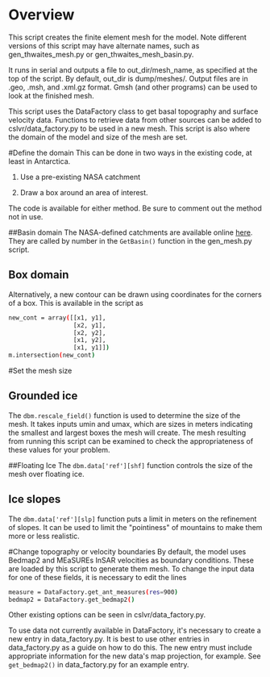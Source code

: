 # Overview
This script creates the finite element mesh for the model. Note different versions of this script may have alternate names, such as gen_thwaites_mesh.py or gen_thwaites_mesh_basin.py. 

It runs in serial and outputs a file to out_dir/mesh_name, as specified at the top of the script. By default, out_dir is dump/meshes/. Output files are in .geo, .msh, and .xml.gz format. Gmsh (and other programs) can be used to look at the finished mesh. 

This script uses the DataFactory class to get basal topography and surface velocity data. Functions to retrieve data from other sources can be added to cslvr/data_factory.py to be used in a new mesh. This script is also where the domain of the model and size of the mesh are set.



#Define the domain
This can be done in two ways in the existing code, at least in Antarctica.

1. Use a pre-existing NASA catchment

2. Draw a box around an area of interest.

The code is available for either method. Be sure to comment out the method not in use.

##Basin domain
The NASA-defined catchments are available online [here](http://icesat4.gsfc.nasa.gov/cryo_data/ant_grn_drainage_systems.php). They are called by number in the ```GetBasin()``` function in the gen_mesh.py script.

## Box domain
Alternatively, a new contour can be drawn using coordinates for the corners of a box. This is available in the script as
```bash
new_cont = array([[x1, y1],
                  [x2, y1],
                  [x2, y2],
                  [x1, y2],
                  [x1, y1]])
m.intersection(new_cont)   
```




#Set the mesh size
## Grounded ice
The ```dbm.rescale_field()``` function is used to determine the size of the mesh. It takes inputs umin and umax, which are sizes in meters indicating the smallest and largest boxes the mesh will create. The mesh resulting from running this script can be examined to check the appropriateness of these values for your problem.

##Floating Ice
The ```dbm.data['ref'][shf]``` function controls the size of the mesh over floating ice.

## Ice slopes
The ```dbm.data['ref'][slp]``` function puts a limit in meters on the refinement of slopes. It can be used to limit the "pointiness" of mountains to make them more or less realistic.



#Change topography or velocity boundaries
By default, the model uses Bedmap2 and MEaSUREs InSAR velocities as boundary conditions. These are loaded by this script to generate them mesh. To change the input data for one of these fields, it is necessary to edit the lines
```bash
measure = DataFactory.get_ant_measures(res=900)
bedmap2 = DataFactory.get_bedmap2()
```
Other existing options can be seen in cslvr/data_factory.py.

To use data not currently available in DataFactory, it's necessary to create a new entry in data_factory.py. It is best to use other entries in data_factory.py as a guide on how to do this. The new entry must include appropriate information for the new data's map projection, for example. See ```get_bedmap2()``` in  data_factory.py for an example entry.